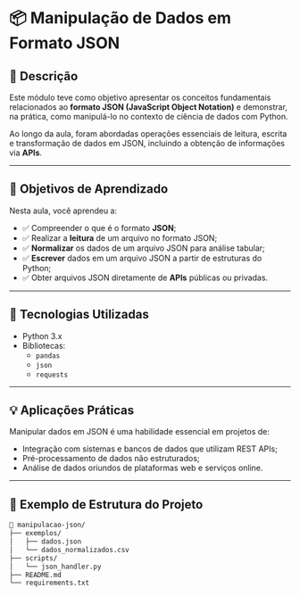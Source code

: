 # 📦 Manipulação de Dados em Formato JSON

## 📝 Descrição

Este módulo teve como objetivo apresentar os conceitos fundamentais relacionados ao **formato JSON (JavaScript Object Notation)** e demonstrar, na prática, como manipulá-lo no contexto de ciência de dados com Python.

Ao longo da aula, foram abordadas operações essenciais de leitura, escrita e transformação de dados em JSON, incluindo a obtenção de informações via **APIs**.

---

## 🎯 Objetivos de Aprendizado

Nesta aula, você aprendeu a:

- ✅ Compreender o que é o formato **JSON**;
- ✅ Realizar a **leitura** de um arquivo no formato JSON;
- ✅ **Normalizar** os dados de um arquivo JSON para análise tabular;
- ✅ **Escrever** dados em um arquivo JSON a partir de estruturas do Python;
- ✅ Obter arquivos JSON diretamente de **APIs** públicas ou privadas.

---

## 🚀 Tecnologias Utilizadas

- Python 3.x
- Bibliotecas:
  - `pandas`
  - `json`
  - `requests`

---

## 💡 Aplicações Práticas

Manipular dados em JSON é uma habilidade essencial em projetos de:

- Integração com sistemas e bancos de dados que utilizam REST APIs;
- Pré-processamento de dados não estruturados;
- Análise de dados oriundos de plataformas web e serviços online.

---

## 📁 Exemplo de Estrutura do Projeto

```bash
📁 manipulacao-json/
├── exemplos/
│   ├── dados.json
│   └── dados_normalizados.csv
├── scripts/
│   └── json_handler.py
├── README.md
└── requirements.txt
